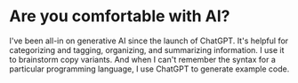 # Are you comfortable with AI?
I've been all-in on generative AI since the launch of ChatGPT. It's helpful for categorizing and tagging, organizing, and summarizing information. I use it to brainstorm copy variants. And when I can't remember the syntax for a particular programming language, I use ChatGPT to generate example code.